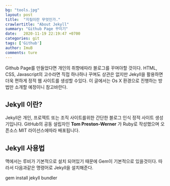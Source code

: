```yaml
---
bg: "tools.jpg"
layout: post
title:  "지킬이란 무엇인가."
crawlertitle: "About Jekyll"
summary: "Github Page 꾸미기"
date:   2020-11-19 22:19:47 +0700
categories: git
tags: ['Github']
author: ImuB
comments: ture
---
```

Github Page를 만들었다면 개인의 취향에따라 블로그를 꾸며야할 것이다. HTML, CSS, Javascript의 고수라면 직접 하나하나 꾸며도 상관은 없지만 Jekyll을 활용하면 더욱 편하게 정적 웹 사이트를 생성할 수있다. 이 글에서는 Os X 환경으로 진행하는 방법만 소개할 예정이니 참고바란다.

## Jekyll 이란?
Jekyll은 개인, 프로젝트 또는 조직 사이트를위한 간단한 블로그 인식 정적 사이트 생성기입니다. GitHub의 공동 설립자인 **Tom Preston-Werner** 가 Ruby로 작성했으며 오픈소스 MIT 라이선스에따라 배포됩니다.

## Jekyll 사용법
맥에서는 루비가 기본적으로 설치 되어있기 때문에 Gem이 기본적으로 있을것이다.
따라서 다음과같은 명령어로 Jekyll을 설치해준다.

gem install jekyll bundler
